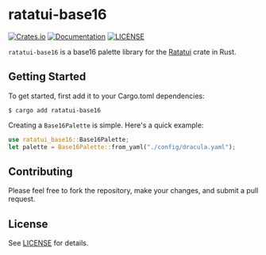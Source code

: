 # ratatui-base16

[![Crates.io](https://img.shields.io/crates/v/ratatui-base16.svg)](https://crates.io/crates/ratatui-base16)
[![Documentation](https://docs.rs/ratatui-base16/badge.svg)](https://docs.rs/ratatui-base16)
[![LICENSE](https://img.shields.io/crates/l/ratatui-base16.svg)](./LICENSE)

`ratatui-base16` is a base16 palette library for the [Ratatui](https://github.com/ratatui-org/ratatui) crate in Rust.

## Getting Started

To get started, first add it to your Cargo.toml dependencies:

```shell
$ cargo add ratatui-base16
```

Creating a `Base16Palette` is simple. Here's a quick example:

```rust
use ratatui_base16::Base16Palette;
let palette = Base16Palette::from_yaml("./config/dracula.yaml");
```

## Contributing

Please feel free to fork the repository, make your changes, and submit a pull request.

## License

See [LICENSE](LICENSE) for details.
